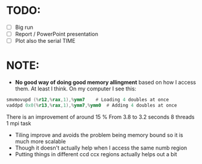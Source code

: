 # TODO:

- [ ] Big run
- [ ] Report / PowerPoint presentation
- [ ] Plot also the serial TIME

# NOTE:

- **No good way of doing good memory allingment** based on how I access them. At least I think. On my computer I see this:

```asm
smvmovupd (%r12,%rax,1),%ymm7    # Loading 4 doubles at once
vaddpd 0x0(%r13,%rax,1),%ymm7,%ymm0  # Adding 4 doubles at once
```

There is an improvement of around 15 %
From 3.8 to 3.2 seconds 8 threads 1 mpi task

- Tiling improve and avoids the problem being memory bound so it is much more scalable
- Though it doesn't actually help when I access the same numb region
- Putting things in different ccd ccx regions actually helps out a bit
